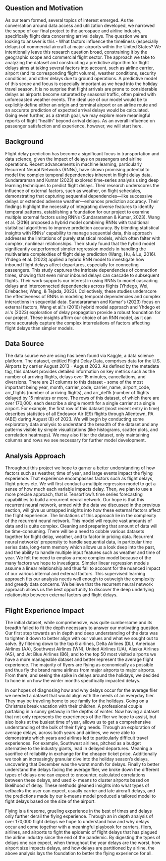 ## Question and Motivation
As our team formed, several topics of interest emerged. As the conversation around data access and utilization developed, we narrowed the scope of our final project to the aerospace and airline industry, specifically flight data concerning arrival delays. The question we are looking to answer is this - What factors influence the timeliness (especially delays) of commercial aircraft at major airports within the United States? We intentionally leave this research question broad, constraining it by the geographic scope and commercial flight sector. The approach we take to analyzing the dataset and constructing a predictive algorithm for flight delays aims at taking several factors into account, such as airline carrier, airport (and its corresponding flight volume), weather conditions, security conditions, and other delays due to ground operations. 
	A predictive model of this scope and focus is especially important as we head into the holiday travel season. It is no surprise that flight arrivals are prone to considerable delays as airports become saturated by seasonal traffic, often paired with unforecasted weather events. The ideal use of our model would be to explicitly define either an origin and terminal airport or an airline route and an accurate prediction of expected arrival delays would be calculated. Going even further, as a stretch goal, we may explore more meaningful reports of flight “health” beyond arrival delays. As an overall influence on passenger satisfaction and experience, however, we will start here.


## Background 
Flight delay prediction has become a significant focus in transportation and data science, given the impact of delays on passengers and airline operations. Recent advancements in machine learning, particularly Recurrent Neural Networks (RNNs), have shown promising potential to model the complex temporal dependencies inherent in flight delay data.
Sundararaman and Kumar (2023) explored time-series analysis using deep learning techniques to predict flight delays. Their research underscores the influence of external factors, such as weather, on flight schedules, demonstrating that capturing sequential dependencies—like successive delays or extended adverse weather—enhances prediction accuracy. Their findings highlight the necessity of integrating diverse features to identify temporal patterns, establishing a foundation for our project to examine multiple external factors using RNNs (Sundararaman & Kumar, 2023).
Wang et al. (2016) proposed a hybrid model combining RNNs with traditional statistical algorithms to improve prediction accuracy. By blending statistical insights with RNNs' capability to manage sequential data, this approach addresses the limitations of purely statistical models, which often falter with complex, nonlinear relationships. Their study found that the hybrid model significantly outperformed simpler regression models in handling the multivariate complexities of flight delay prediction (Wang, Hu, & Lu, 2016).
Yhdego et al. (2023) applied a hybrid RNN model to investigate how inbound flight delays affect departures, especially for connecting passengers. This study captures the intricate dependencies of connection times, showing that even minor inbound delays can cascade to subsequent flights. Their work supports our interest in using RNNs to model cascading delays and interconnected dependencies across flights (Yhdego, Wei, Erlebacher, Wang, & Tejada, 2023).
Collectively, these studies underscore the effectiveness of RNNs in modeling temporal dependencies and complex interactions in sequential data. Sundararaman and Kumar's (2023) focus on external factors, Wang et al.'s (2016) hybrid model approach and Yhdego et al.'s (2023) exploration of delay propagation provide a robust foundation for our project. These insights affirm our choice of an RNN model, as it can more accurately capture the complex interrelations of factors affecting flight delays than simpler models.


## Data Source
The data source we are using has been found via Kaggle, a data science platform. The dataset, entitled Flight Delay Data, comprises data for the U.S. Airports by carrier August 2013 - August 2023. As defined by the metadata tag, this dataset provides detailed information on key metrics such as the number of arriving flights, delays over 15 minutes, cancellations, and diversions. There are 21 columns to this dataset - some of the most important being year, month, carrier_code, carrier_name, airport_code, arr_flights (number of arriving flights), and arr_del15 (number of flights delayed by 15 minutes or more. The rows of this dataset, of which there are over 170,000, each describe a single month for a single carrier at a single airport. For example, the first row of this dataset (most recent entry in time) describes statistics of all Endeavor Air (E9) flights through Allentown, PA (ABE) during August (8) of 2023. 
We will begin by conducting some exploratory data analysis to understand the breadth of the dataset and any patterns visible by simple visualizations (like histograms, scatter plots, and correlation heatmaps). We may also filter the dataset, only maintaining columns and rows we see necessary for further model development. 


## Analysis Approach
Throughout this project we hope to garner a better understanding of how factors such as weather, time of year, and large events impact the flying experience. That experience encompasses factors such as flight delays, flight prices etc. We will first conduct a multiple regression model to get a sense of how much each variable impacts delay. Then, we plan to use a more precise approach, that is Tensorflow’s time series forecasting capabilities to build a recurrent neural network. Our hope is that this recurrent neural network, armed with the data we discussed in the previous section, will give us untapped insights into how these external factors affect the flight experience. The limitations of this approach lie in the complexity of the recurrent neural network. This model will require vast amounts of data and is quite complex. Cleaning and preparing that amount of data will be time-consuming. There will be a need to cobble various datasets together for flight delay, weather, and to factor in pricing data.
Recurrent neural networks’ propensity to handle sequential data, in particular time series data, long-term memory which allows us a look deep into the past, and the ability to handle multiple input features such as weather and time of year. We felt the need to employ a more complex model because of the many factors we hope to investigate. Simpler linear regression models assume a linear relationship and thus fail to account for the nuanced impact of our various internal and external factors. This supervised learning approach fits our analysis needs well enough to outweigh the complexity and greedy data concerns. We believe that the recurrent neural network approach allows us the best opportunity to discover the deep underlying relationship between external factors and flight delays. 

## Flight Experience Impact

The initial dataset, while comprehensive, was quite cumbersome and its breadth failed to fit the depth necessary to answer our motivating question. Our first step towards an in depth and deep understanding of the data was to tighten it down to better align with our values and what we sought out to solve. By filtering down to the top 6 airlines, Delta Airlines (DL), American Airlines (AA), Southwest Airlines (WN), United Airlines (UA), Alaska Airlines (AS), and Jet Blue Airlines (B6), and to the top 50 most visited airports we have a more manageable dataset and better represent the average flight experience. The majority of flyers are flying as economically as possible and thus fly the brand name airlines from major airports to major airports. From there, and seeing the spike in delays around the holidays, we decided to hone in on how the winter months specifically impacted delays.

In our hopes of diagnosing how and why delays occur for the average flier we needed a dataset that would align with the needs of an everyday flier. They may be traveling home to see family for the holidays. Going on a Christmas break vacation with their children. A professional couple partaking in a sunny getaway in the depths of winter. Now having a dataset that not only represents the experiences of the flier we hope to assist, but also looks at the busiest time of year, allows us to get a comprehensive understanding of the bulk of their flying needs. Through an exploration of average delays, across both years and airlines, we were able to demonstrate which years and airlines led to particularly difficult travel experiences. For example, Southwest airlines, pitched as a budget alternative to the industry giants, lead in delayed departures. Meaning a sacrifice of reliability in exchange for the cheaper ticket price. Additionally we took an increasingly granular dive into the holiday season’s delays, uncovering that December was the worst month for delays. Finally to better understand the delays facing the average flier, we broke down the different types of delays one can expect to encounter, calculated correlations between these delays, and used k- means to cluster airports based on likelihood of delay. These methods gleaned insights into what types of setbacks the user can expect, usually carrier and late aircraft delays, and the predictions made by our k-means model produced a tailored model to fight delays based on the size of the airport. 

Flying is a tiresome, grueling experience in the best of times and delays only further derail the flying experience. Through an in depth analysis of over 170,000 flight delays we hope to understand how and why delays occur and come together with a meaningful playbook for carriers, fliers, airlines, and airports to fight the epidemic of flight delays that has plagued the airline industry since the end of the pandemic. By digesting the types of delays one can expect, when throughout the year delays are the worst, how airport size impacts delays, and how delays are partitioned by airline, the above analysis lays the foundation to better the flying experience for all. 

